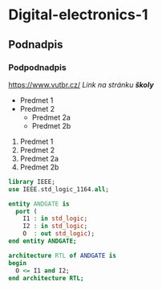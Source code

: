 # Digital-electronics-1

## Podnadpis
### Podpodnadpis

https://www.vutbr.cz/
_Link na stránku **školy**_

* Predmet 1
* Predmet 2
  * Predmet 2a
  * Predmet 2b
  
1. Predmet 1
1. Predmet 2
  1. Predmet 2a
  1. Predmet 2b
  
```vhdl
library IEEE;
use IEEE.std_logic_1164.all;

entity ANDGATE is
  port ( 
    I1 : in std_logic;
    I2 : in std_logic;
    O  : out std_logic);
end entity ANDGATE;

architecture RTL of ANDGATE is
begin
  O <= I1 and I2;
end architecture RTL;
```
